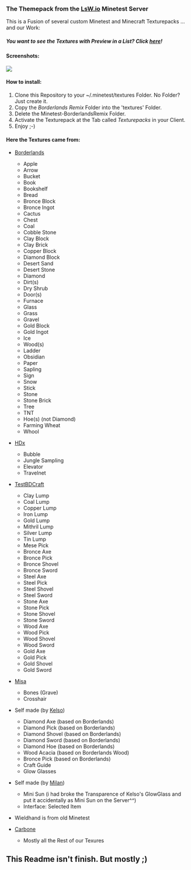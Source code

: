### The Themepack from the [LsW.io](https://linux-statt-windows.org) Minetest Server

This is a Fusion of several custom Minetest and Minecraft Texturepacks ... and our Work:

##### You want to see the Textures with Preview in a List? Click [**here**](https://mtcloud.tchncs.de/index.php/s/fbSt82MrXkOJZQR)!

#### Screenshots:

![](https://linux-statt-windows.org/uploads/files/upload-41022f60-1986-44d4-b82d-a72638f627a0.jpg)

#### How to install:

1. Clone this Repository to your ~/.minetest/textures Folder. No Folder? Just create it.
2. Copy the *Borderlands Remix* Folder into the 'textures' Folder.
3. Delete the Minetest-BorderlandsRemix Folder.
4. Activate the Texturepack at the Tab called *Texturepacks* in your Client.
5. Enjoy ;-)

#### Here the Textures came from:


* [Borderlands](http://resourcepack.net/bordercraft-resource-pack/)
   
    * Apple
    * Arrow
    * Bucket
    * Book
    * Bookshelf
    * Bread
	* Bronce Block
	* Bronce Ingot
    * Cactus
    * Chest
    * Coal
    * Cobble Stone
	* Clay Block
	* Clay Brick
	* Copper Block
	* Diamond Block
    * Desert Sand
    * Desert Stone
    * Diamond
    * Dirt(s)
	* Dry Shrub
    * Door(s)
    * Furnace
    * Glass
    * Grass
    * Gravel
	* Gold Block
	* Gold Ingot
    * Ice
    * Wood(s)
    * Ladder
    * Obsidian
    * Paper
    * Sapling
    * Sign
    * Snow
    * Stick
    * Stone
    * Stone Brick
    * Tree
    * TNT
    * Hoe(s) (not Diamond)
    * Farming Wheat
    * Whool

* [HDx](https://forum.minetest.net/viewtopic.php?pid=19702)
   
	* Bubble
	* Jungle Sampling  
	* Elevator
	* Travelnet

* [TestBDCraft](https://forum.minetest.net/viewtopic.php?id=5427)
	
	* Clay Lump
	* Coal Lump
	* Copper Lump
	* Iron Lump
	* Gold Lump
	* Mithril Lump
	* Silver Lump
	* Tin Lump
	* Mese Pick
	* Bronce Axe
	* Bronce Pick
	* Bronce Shovel
	* Bronce Sword
	* Steel Axe
	* Steel Pick
	* Steel Shovel
	* Steel Sword
	* Stone Axe
	* Stone Pick
	* Stone Shovel
	* Stone Sword
	* Wood Axe
	* Wood Pick
	* Wood Shovel
	* Wood Sword
	* Gold Axe
	* Gold Pick
	* Gold Shovel
	* Gold Sword

* [Misa](http://resourcepack.net/misas-realistic-resource-pack/)
	
	* Bones (Grave)   
	* Crosshair
* Self made (by [Kelso](https://github.com/commanderkelso))

	* Diamond Axe (based on Borderlands)
	* Diamond Pick (based on Borderlands)
	* Diamond Shovel (based on Borderlands)
	* Diamond Sword (based on Borderlands)
	* Diamond Hoe (based on Borderlands)
	* Wood Acacia (based on Borderlands Wood)
	* Bronce Pick (based on Borderlands)
	* Craft Guide
	* Glow Glasses

* Self made (by [Milan](https://github.com/tchncs))

	* Mini Sun 
	(i had broke the Transparence of Kelso's GlowGlass and put it accidentally as Mini Sun on the Server^^)
	* Interface: Selected Item

* Wieldhand is from old Minetest

* [Carbone](https://forum.minetest.net/viewtopic.php?f=15&t=9033&start=100)
	* Mostly all the Rest of our Texures


	



## This Readme isn't finish. But mostly ;)
